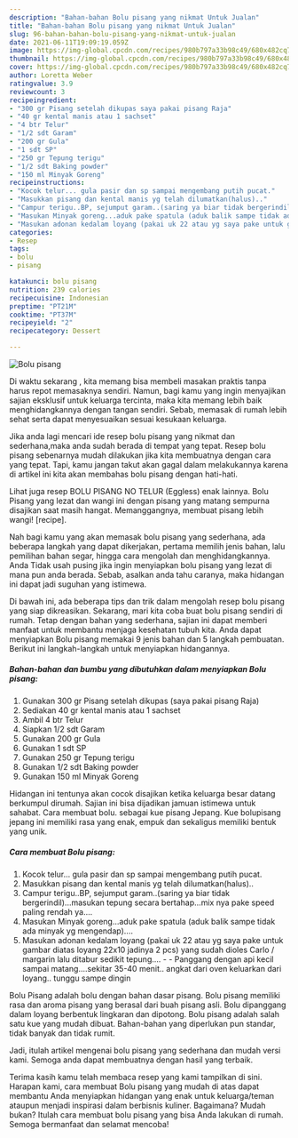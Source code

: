 ```yaml
---
description: "Bahan-bahan Bolu pisang yang nikmat Untuk Jualan"
title: "Bahan-bahan Bolu pisang yang nikmat Untuk Jualan"
slug: 96-bahan-bahan-bolu-pisang-yang-nikmat-untuk-jualan
date: 2021-06-11T19:09:19.059Z
image: https://img-global.cpcdn.com/recipes/980b797a33b98c49/680x482cq70/bolu-pisang-foto-resep-utama.jpg
thumbnail: https://img-global.cpcdn.com/recipes/980b797a33b98c49/680x482cq70/bolu-pisang-foto-resep-utama.jpg
cover: https://img-global.cpcdn.com/recipes/980b797a33b98c49/680x482cq70/bolu-pisang-foto-resep-utama.jpg
author: Loretta Weber
ratingvalue: 3.9
reviewcount: 3
recipeingredient:
- "300 gr Pisang setelah dikupas saya pakai pisang Raja"
- "40 gr kental manis atau 1 sachset"
- "4 btr Telur"
- "1/2 sdt Garam"
- "200 gr Gula"
- "1 sdt SP"
- "250 gr Tepung terigu"
- "1/2 sdt Baking powder"
- "150 ml Minyak Goreng"
recipeinstructions:
- "Kocok telur... gula pasir dan sp sampai mengembang putih pucat."
- "Masukkan pisang dan kental manis yg telah dilumatkan(halus).."
- "Campur terigu..BP, sejumput garam..(saring ya biar tidak bergerindil)...masukan tepung secara bertahap...mix nya pake speed paling rendah ya...."
- "Masukan Minyak goreng...aduk pake spatula (aduk balik sampe tidak ada minyak yg mengendap)...."
- "Masukan adonan kedalam loyang (pakai uk 22 atau yg saya pake untuk gambar diatas loyang 22x10 jadinya 2 pcs) yang sudah dioles Carlo / margarin lalu ditabur sedikit tepung....  Panggang dengan api kecil sampai matang....sekitar 35-40 menit.. angkat dari oven keluarkan dari loyang.. tunggu sampe dingin"
categories:
- Resep
tags:
- bolu
- pisang

katakunci: bolu pisang 
nutrition: 239 calories
recipecuisine: Indonesian
preptime: "PT21M"
cooktime: "PT37M"
recipeyield: "2"
recipecategory: Dessert

---
```



![Bolu pisang](https://img-global.cpcdn.com/recipes/980b797a33b98c49/680x482cq70/bolu-pisang-foto-resep-utama.jpg)

Di waktu  sekarang , kita memang bisa membeli masakan praktis tanpa harus repot memasaknya sendiri. Namun, bagi kamu yang ingin menyajikan sajian eksklusif untuk keluarga tercinta, maka kita memang lebih baik menghidangkannya dengan tangan sendiri. Sebab, memasak di rumah lebih sehat serta dapat menyesuaikan sesuai kesukaan keluarga.

Jika anda lagi mencari ide resep bolu pisang yang nikmat dan sederhana,maka anda sudah berada di tempat yang tepat. Resep bolu pisang  sebenarnya mudah dilakukan jika kita membuatnya dengan cara yang tepat. Tapi, kamu jangan takut akan gagal dalam melakukannya 
karena di artikel ini kita akan membahas bolu pisang dengan hati-hati.  

Lihat juga resep BOLU PISANG NO TELUR (Eggless) enak lainnya. Bolu Pisang yang lezat dan wangi ini dengan pisang yang matang sempurna disajikan saat masih hangat. Memanggangnya, membuat pisang lebih wangi! [recipe].

Nah bagi kamu yang akan memasak bolu pisang yang sederhana, ada beberapa langkah yang dapat dikerjakan, pertama memilih jenis bahan, lalu pemilihan bahan segar, hingga cara mengolah dan menghidangkannya. Anda Tidak usah pusing jika ingin menyiapkan bolu pisang yang lezat di mana pun anda berada. Sebab, asalkan anda  tahu caranya, maka hidangan ini dapat jadi suguhan yang istimewa.

Di bawah ini, ada beberapa tips dan trik dalam mengolah resep bolu pisang yang siap dikreasikan. Sekarang, mari kita coba buat bolu pisang sendiri di rumah. Tetap dengan bahan yang sederhana, sajian ini dapat memberi manfaat untuk membantu menjaga kesehatan tubuh kita. Anda dapat menyiapkan Bolu pisang memakai 9 jenis bahan dan 5 langkah pembuatan. Berikut ini langkah-langkah untuk menyiapkan hidangannya.

<!--inarticleads1-->

##### Bahan-bahan dan bumbu yang dibutuhkan dalam menyiapkan Bolu pisang:

1. Gunakan 300 gr Pisang setelah dikupas (saya pakai pisang Raja)
1. Sediakan 40 gr kental manis atau 1 sachset
1. Ambil 4 btr Telur
1. Siapkan 1/2 sdt Garam
1. Gunakan 200 gr Gula
1. Gunakan 1 sdt SP
1. Gunakan 250 gr Tepung terigu
1. Gunakan 1/2 sdt Baking powder
1. Gunakan 150 ml Minyak Goreng


Hidangan ini tentunya akan cocok disajikan ketika keluarga besar datang berkumpul dirumah. Sajian ini bisa dijadikan jamuan istimewa untuk sahabat. Cara membuat bolu. sebagai kue pisang Jepang. Kue bolupisang jepang ini memiliki rasa yang enak, empuk dan sekaligus memiliki bentuk yang unik. 

<!--inarticleads2-->

##### Cara membuat Bolu pisang:

1. Kocok telur... gula pasir dan sp sampai mengembang putih pucat.
1. Masukkan pisang dan kental manis yg telah dilumatkan(halus)..
1. Campur terigu..BP, sejumput garam..(saring ya biar tidak bergerindil)...masukan tepung secara bertahap...mix nya pake speed paling rendah ya....
1. Masukan Minyak goreng...aduk pake spatula (aduk balik sampe tidak ada minyak yg mengendap)....
1. Masukan adonan kedalam loyang (pakai uk 22 atau yg saya pake untuk gambar diatas loyang 22x10 jadinya 2 pcs) yang sudah dioles Carlo / margarin lalu ditabur sedikit tepung.... -  - Panggang dengan api kecil sampai matang....sekitar 35-40 menit.. angkat dari oven keluarkan dari loyang.. tunggu sampe dingin


Bolu Pisang adalah bolu dengan bahan dasar pisang. Bolu pisang memiliki rasa dan aroma pisang yang berasal dari buah pisang asli. Bolu dipanggang dalam loyang berbentuk lingkaran dan dipotong. Bolu pisang adalah salah satu kue yang mudah dibuat. Bahan-bahan yang diperlukan pun standar, tidak banyak dan tidak rumit. 

Jadi, itulah artikel mengenai  bolu pisang  yang sederhana dan mudah versi kami. Semoga anda dapat membuatnya dengan hasil yang terbaik. 

Terima kasih kamu telah membaca resep yang kami tampilkan di sini. Harapan kami, cara membuat  Bolu pisang yang mudah di atas dapat membantu Anda menyiapkan hidangan yang enak untuk keluarga/teman ataupun menjadi inspirasi dalam berbisnis kuliner. Bagaimana? Mudah bukan? Itulah cara membuat bolu pisang yang bisa Anda lakukan di rumah. Semoga bermanfaat dan selamat mencoba!

